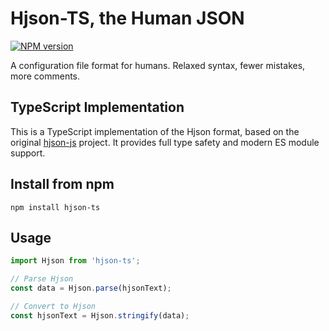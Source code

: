 # Hjson-TS, the Human JSON

[![NPM version](https://img.shields.io/npm/v/hjson-ts.svg?style=flat-square)](https://www.npmjs.com/package/hjson-ts)

A configuration file format for humans. Relaxed syntax, fewer mistakes, more comments.

## TypeScript Implementation

This is a TypeScript implementation of the Hjson format, based on the original [hjson-js](https://github.com/hjson/hjson-js) project. It provides full type safety and modern ES module support.

## Install from npm

```shell
npm install hjson-ts
```

## Usage

```typescript
import Hjson from 'hjson-ts';

// Parse Hjson
const data = Hjson.parse(hjsonText);

// Convert to Hjson
const hjsonText = Hjson.stringify(data);
```
